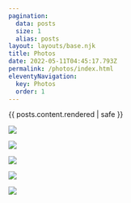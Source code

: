 ```yaml
---
pagination:
  data: posts
  size: 1
  alias: posts
layout: layouts/base.njk
title: Photos
date: 2022-05-11T04:45:17.793Z
permalink: /photos/index.html
eleventyNavigation:
  key: Photos
  order: 1
---
```

<!--
<h3>{{ posts.title.rendered }}</h3> -->

<div class="gallery-grid">
      {{ posts.content.rendered | safe }}
</div>

![](https://res.cloudinary.com/dnf1xnzg3/image/upload/v1652244416/MicroInvestigators/hui1_dqn8pz.jpg)

![](https://res.cloudinary.com/dnf1xnzg3/image/upload/v1652244416/MicroInvestigators/hui2_cm78bo.jpg)

![](https://res.cloudinary.com/dnf1xnzg3/image/upload/v1652244416/MicroInvestigators/hui3_d58aba.jpg)

![](https://res.cloudinary.com/dnf1xnzg3/image/upload/v1652244600/MicroInvestigators/green_screen_photo_hui_aqrvmd.jpg)

![](https://res.cloudinary.com/dnf1xnzg3/image/upload/v1652244416/MicroInvestigators/hui4_toqu6r.jpg)